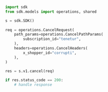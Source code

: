 <!-- Start SDK Example Usage -->
```python
import sdk
from sdk.models import operations, shared

s = sdk.SDK()
    
req = operations.CancelRequest(
    path_params=operations.CancelPathParams(
        subscription_id="tenetur",
    ),
    headers=operations.CancelHeaders(
        x_shopper_id="corrupti",
    ),
)
    
res = s.v1.cancel(req)

if res.status_code == 200:
    # handle response
```
<!-- End SDK Example Usage -->